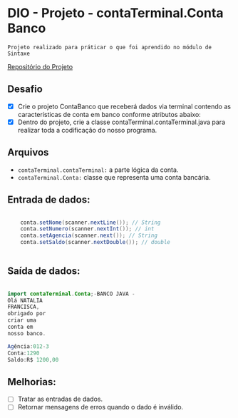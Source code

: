 # DIO - Projeto - contaTerminal.Conta Banco 

`Projeto realizado para práticar o que foi aprendido no módulo de Sintaxe`

[Repositório do Projeto](https://github.com/digitalinnovationone/trilha-java-basico/tree/main/desafios/sintaxe)

## Desafio
- [X] Crie o projeto ContaBanco que receberá dados via terminal contendo as características de conta em banco conforme atributos abaixo:
- [X] Dentro do projeto, crie a classe contaTerminal.contaTerminal.java para realizar toda a codificação do nosso programa.

## Arquivos
- `contaTerminal.contaTerminal:` a parte lógica da conta.
- `contaTerminal.Conta:` classe que representa uma conta bancária.
  
## Entrada de dados:

```java

    conta.setNome(scanner.nextLine()); // String
    conta.setNumero(scanner.nextInt()); // int
    conta.setAgencia(scanner.next()); // String
    conta.setSaldo(scanner.nextDouble()); // double
    
```

## Saída de dados:

```java

import contaTerminal.Conta;-BANCO JAVA -
Olá NATALIA
FRANCISCA,
obrigado por
criar uma
conta em
nosso banco.

Agência:012-3
Conta:1290
Saldo:R$ 1200,00

```

## Melhorias:
- [ ] Tratar as entradas de dados.
- [ ] Retornar mensagens de erros quando o dado é inválido.